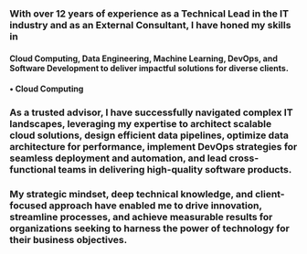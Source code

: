 ### With over 12 years of experience as a Technical Lead in the IT industry and as an External Consultant, I have honed my skills in 
####  Cloud Computing, Data Engineering, Machine Learning, DevOps, and Software Development to deliver impactful solutions for diverse clients.
#### • Cloud Computing	


### As a trusted advisor, I have successfully navigated complex IT landscapes, leveraging my expertise to architect scalable cloud solutions, design efficient data pipelines, optimize data architecture for performance, implement DevOps strategies for seamless deployment and automation, and lead cross-functional teams in delivering high-quality software products.

### My strategic mindset, deep technical knowledge, and client-focused approach have enabled me to drive innovation, streamline processes, and achieve measurable results for organizations seeking to harness the power of technology for their business objectives.
